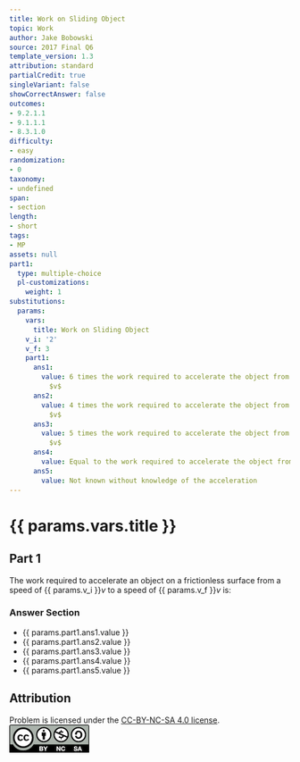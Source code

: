 ```yaml
---
title: Work on Sliding Object
topic: Work
author: Jake Bobowski
source: 2017 Final Q6
template_version: 1.3
attribution: standard
partialCredit: true
singleVariant: false
showCorrectAnswer: false
outcomes:
- 9.2.1.1
- 9.1.1.1
- 8.3.1.0
difficulty:
- easy
randomization:
- 0
taxonomy:
- undefined
span:
- section
length:
- short
tags:
- MP
assets: null
part1:
  type: multiple-choice
  pl-customizations:
    weight: 1
substitutions:
  params:
    vars:
      title: Work on Sliding Object
    v_i: '2'
    v_f: 3
    part1:
      ans1:
        value: 6 times the work required to accelerate the object from $v$ = 0 to
          $v$
      ans2:
        value: 4 times the work required to accelerate the object from $v$ = 0 to
          $v$
      ans3:
        value: 5 times the work required to accelerate the object from $v$ = 0 to
          $v$
      ans4:
        value: Equal to the work required to accelerate the object from 3$v$ to 4$v$
      ans5:
        value: Not known without knowledge of the acceleration
---
```

# {{ params.vars.title }}

## Part 1

The work required to accelerate an object on a frictionless surface from a speed of {{ params.v_i }}$v$ to a speed of {{ params.v_f }}$v$ is:

### Answer Section

- {{ params.part1.ans1.value }}
- {{ params.part1.ans2.value }}
- {{ params.part1.ans3.value }}
- {{ params.part1.ans4.value }}
- {{ params.part1.ans5.value }}

## Attribution

Problem is licensed under the [CC-BY-NC-SA 4.0 license](https://creativecommons.org/licenses/by-nc-sa/4.0/).<br> ![The Creative Commons 4.0 license requiring attribution-BY, non-commercial-NC, and share-alike-SA license.](https://raw.githubusercontent.com/firasm/bits/master/by-nc-sa.png)